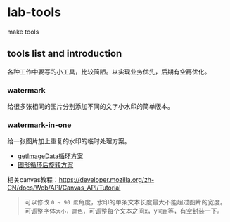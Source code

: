 # lab-tools
make tools

## tools list and introduction

各种工作中要写的小工具，比较简陋。以实现业务优先，后期有空再优化。

### watermark

给很多张相同的图片分别添加不同的文字小水印的简单版本。

### watermark-in-one

给一张图片加上重复的水印的临时处理方案。

* [getImageData循环方案](./index.html)
* [图形循环后旋转方案](./index_2.html)

相关canvas教程：<https://developer.mozilla.org/zh-CN/docs/Web/API/Canvas_API/Tutorial>

> 可以修改 `0 ~ 90 度`角度，水印的单条文本长度最大不能超过图片的宽度。可调整字体`大小`，`颜色`，可调整每个文本之间x，y`间距`等，有空封装一下。